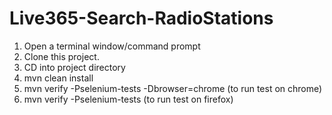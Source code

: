Live365-Search-RadioStations 
============================
1. Open a terminal window/command prompt
2. Clone this project.
3. CD into project directory
4. mvn clean install 
5. mvn verify -Pselenium-tests -Dbrowser=chrome     (to run test on chrome)
6. mvn verify -Pselenium-tests      (to run test on firefox)

